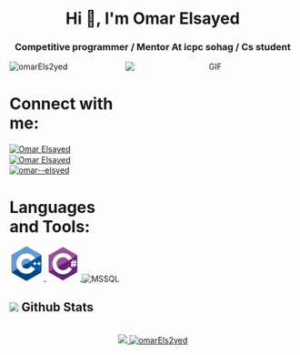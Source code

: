 <h1 align="center">Hi 👋, I'm Omar Elsayed </h1>
<h3 align="center">Competitive programmer / Mentor At icpc sohag / Cs student </h3>



<a target="_blank" align="center">
  <img align="right" top="500" height="300" width="300" alt="GIF" src="https://user-images.githubusercontent.com/74038190/229223263-cf2e4b07-2615-4f87-9c38-e37600f8381a.gif">
</a>

  
<p align="middel"> <img src="https://komarev.com/ghpvc/?username=omarEls2yed&label=Profile%20views&color=ff69b4&style=plastic" alt="omarEls2yed" /> </p>

<h1 align="middel">Connect with me:</h1>
<p align="middel">
<a href="https://www.linkedin.com/in/omar-elsayed-ab4a11258/" target="blank"><img align="center" src="https://raw.githubusercontent.com/rahuldkjain/github-profile-readme-generator/master/src/images/icons/Social/linked-in-alt.svg" alt="Omar Elsayed" height="60" width="70" /></a>
<a href="https://www.facebook.com/omar.elsayed.5686322" target="blank"><img align="center" src="https://raw.githubusercontent.com/rahuldkjain/github-profile-readme-generator/master/src/images/icons/Social/facebook.svg" alt="Omar Elsayed" height="60" width="70" /></a>
<a href="https://codeforces.com/profile/omar--elsyed" target="blank"><img align="center" src="https://raw.githubusercontent.com/rahuldkjain/github-profile-readme-generator/master/src/images/icons/Social/codeforces.svg" alt="omar--elsyed" height="60" width="70" /></a>
</p>
<h1 align="middel">Languages and Tools:</h1>
<p align="middel"> <a href="https://www.w3schools.com/cpp/" target="_blank" rel="noreferrer"> <img src="https://raw.githubusercontent.com/devicons/devicon/master/icons/cplusplus/cplusplus-original.svg" alt="cplusplus" width="60" height="60"/> </a>
<a href="https://www.w3schools.com/cs/index.php" target="_blank" rel="noreferrer"> <img src="https://raw.githubusercontent.com/devicons/devicon/master/icons/csharp/csharp-original.svg" alt="cplusplus" width="60" height="60"/> </a>
  <img align="center" src="https://upload.wikimedia.org/wikipedia/de/8/8c/Microsoft_SQL_Server_Logo.svg" alt="MSSQL" height="80" width="80" />
</p>

## <img src="https://media.giphy.com/media/iY8CRBdQXODJSCERIr/giphy.gif" width="35"><b> Github Stats </b>
<br>

<div align="center">

<a href="https://github.com/omarEls2yed">
  <img src="https://github-readme-stats.vercel.app/api?username=omarEls2yed&include_all_commits=true&count_private=true&show_icons=true&line_height=20&title_color=7A7ADB&icon_color=2234AE&text_color=D3D3D3&bg_color=0,000000,130F40" width="450"/>
  <img src="https://github-readme-stats.vercel.app/api/top-langs?username=omarEls2yed&show_icons=true&locale=en&layout=compact&line_height=20&title_color=7A7ADB&icon_color=2234AE&text_color=D3D3D3&bg_color=0,000000,130F40" width="375"  alt="omarEls2yed"/>
</a>
</div>
<br>
<br>
<br>
<br>
<br>
<div align='left'>
<ul>
<div align='center'>
